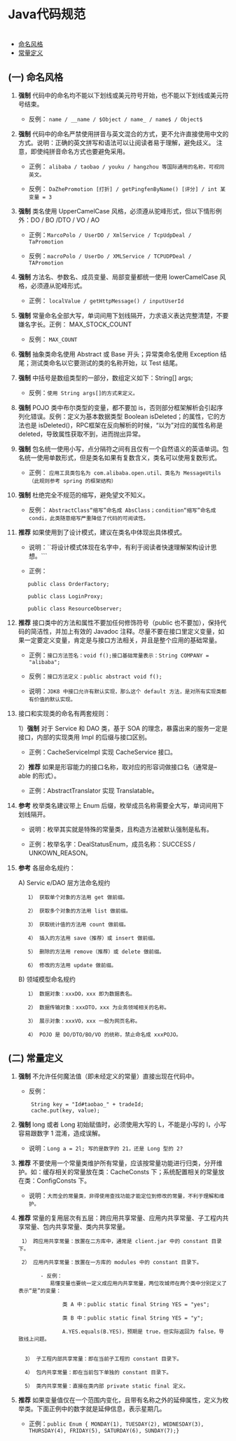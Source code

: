 # Java代码规范

# [](#TOC)
* [命名风格](#1)
* [常量定义](#2)
<h2 id="1"> (一) 命名风格</h2>

1.	**强制** 代码中的命名均不能以下划线或美元符号开始，也不能以下划线或美元符号结束。

    - 反例： ```name / __name / $Object / name_ / name$ / Object$```
    
2.	**强制** 代码中的命名严禁使用拼音与英文混合的方式，更不允许直接使用中文的方式。说明：正确的英文拼写和语法可以让阅读者易于理解，避免歧义。
注意，即使纯拼音命名方式也要避免采用。

    - 正例： ```alibaba / taobao / youku / hangzhou 等国际通用的名称，可视同英文。```

    - 反例： ```DaZhePromotion [打折] / getPingfenByName() [评分] / int 某变量 = 3```

3.	**强制** 类名使用 UpperCamelCase 风格，必须遵从驼峰形式，但以下情形例外：DO / BO /DTO / VO / AO

    - 正例：```MarcoPolo / UserDO / XmlService / TcpUdpDeal / TaPromotion```

    - 反例：```macroPolo / UserDo / XMLService / TCPUDPDeal / TAPromotion```

4.	**强制** 方法名、参数名、成员变量、局部变量都统一使用 lowerCamelCase 风格，必须遵从驼峰形式。

    - 正例： ```localValue / getHttpMessage() / inputUserId```

5.	**强制** 常量命名全部大写，单词间用下划线隔开，力求语义表达完整清楚，不要嫌名字长。正例： MAX_STOCK_COUNT

    - 反例： ```MAX_COUNT```

6.	**强制** 抽象类命名使用 Abstract 或 Base 开头；异常类命名使用 Exception 结尾；测试类命名以它要测试的类的名称开始，以 Test 结尾。

7.	**强制** 中括号是数组类型的一部分，数组定义如下：String[] args;

    - 反例：```使用 String args[]的方式来定义。```

8.	**强制** POJO 类中布尔类型的变量，都不要加 is，否则部分框架解析会引起序列化错误。反例：定义为基本数据类型 Boolean isDeleted；的属性，它的方法也是 isDeleted()，RPC框架在反向解析的时候，“以为”对应的属性名称是 deleted，导致属性获取不到，进而抛出异常。

9.	**强制** 包名统一使用小写，点分隔符之间有且仅有一个自然语义的英语单词。包名统一使用单数形式，但是类名如果有复数含义，类名可以使用复数形式。

    - 正例： ```应用工具类包名为 com.alibaba.open.util、类名为 MessageUtils（此规则参考 spring 的框架结构）```

10.	**强制** 杜绝完全不规范的缩写，避免望文不知义。

    - 反例： ```AbstractClass“缩写”命名成 AbsClass；condition“缩写”命名成 condi，此类随意缩写严重降低了代码的可阅读性。```

11.	**推荐** 如果使用到了设计模式，建议在类名中体现出具体模式。

    - 说明：``将设计模式体现在名字中，有利于阅读者快速理解架构设计思想。```

    - 正例：
    ```
       public class OrderFactory;

       public class LoginProxy;

       public class ResourceObserver;
    ```

12.	**推荐**  接口类中的方法和属性不要加任何修饰符号（public 也不要加），保持代码的简洁性，并加上有效的 Javadoc 注释。尽量不要在接口里定义变量，如果一定要定义变量，肯定是与接口方法相关，并且是整个应用的基础常量。

     - 正例：```接口方法签名：void f();接口基础常量表示：String COMPANY = "alibaba";```

     - 反例：```接口方法定义：public abstract void f();```

     - 说明：```JDK8 中接口允许有默认实现，那么这个 default 方法，是对所有实现类都有价值的默认实现。```

13.	接口和实现类的命名有两套规则：

     1）**强制** 对于 Service 和 DAO 类，基于 SOA 的理念，暴露出来的服务一定是接口，内部的实现类用 Impl 的后缀与接口区别。

       - 正例：CacheServiceImpl 实现 CacheService 接口。

     2）**推荐** 如果是形容能力的接口名称，取对应的形容词做接口名（通常是–able 的形式）。

       - 正例：AbstractTranslator 实现 Translatable。

14.	**参考** 枚举类名建议带上 Enum 后缀，枚举成员名称需要全大写，单词间用下划线隔开。

       - 说明：枚举其实就是特殊的常量类，且构造方法被默认强制是私有。

       - 正例：枚举名字：DealStatusEnum，成员名称：SUCCESS / UNKOWN_REASON。

15.	 **参考** 各层命名规约：

       A)	Servic e/DAO 层方法命名规约

            1） 获取单个对象的方法用 get 做前缀。

            2） 获取多个对象的方法用 list 做前缀。

            3） 获取统计值的方法用 count 做前缀。

            4） 插入的方法用 save（推荐）或 insert 做前缀。

            5） 删除的方法用 remove（推荐）或 delete 做前缀。

            6） 修改的方法用 update 做前缀。

       B)	领域模型命名规约

            1） 数据对象：xxxDO，xxx 即为数据表名。

            2） 数据传输对象：xxxDTO，xxx 为业务领域相关的名称。

            3） 展示对象：xxxVO，xxx 一般为网页名称。
  
            4） POJO 是 DO/DTO/BO/VO 的统称，禁止命名成 xxxPOJO。


<h2 id="2"> (二) 常量定义</h2>

1.	**强制** 不允许任何魔法值（即未经定义的常量）直接出现在代码中。

      - 反例： 
      ```
          String key = "Id#taobao_" + tradeId;
          cache.put(key, value);
      ```

2.	**强制** long 或者 Long 初始赋值时，必须使用大写的 L，不能是小写的 l，小写容易跟数字 1 混淆，造成误解。

     - 说明：```Long a = 2l; 写的是数字的 21，还是 Long 型的 2?```

3.	**推荐** 不要使用一个常量类维护所有常量，应该按常量功能进行归类，分开维护。如：缓存相关的常量放在类：CacheConsts 下；系统配置相关的常量放在类：ConfigConsts 下。

     - 说明：```大而全的常量类，非得使用查找功能才能定位到修改的常量，不利于理解和维护。```

4.	**推荐** 常量的复用层次有五层：跨应用共享常量、应用内共享常量、子工程内共享常量、包内共享常量、类内共享常量。

         1） 跨应用共享常量：放置在二方库中，通常是 client.jar 中的 constant 目录下。

         2） 应用内共享常量：放置在一方库的 modules 中的 constant 目录下。

               - 反例：
                  易懂变量也要统一定义成应用内共享常量，两位攻城师在两个类中分别定义了表示“是”的变量：

                      类	A 中：public static final String YES = "yes";

                      类	B 中：public static final String YES = "y";

                      A.YES.equals(B.YES)，预期是 true，但实际返回为 false，导致线上问题。
                   

          3） 子工程内部共享常量：即在当前子工程的 constant 目录下。

          4） 包内共享常量：即在当前包下单独的 constant 目录下。

          5） 类内共享常量：直接在类内部 private static final 定义。


5.	**推荐** 如果变量值仅在一个范围内变化，且带有名称之外的延伸属性，定义为枚举类。下面正例中的数字就是延伸信息，表示星期几。

      - 正例：```public Enum { MONDAY(1), TUESDAY(2), WEDNESDAY(3), THURSDAY(4), FRIDAY(5), SATURDAY(6), SUNDAY(7);}```




